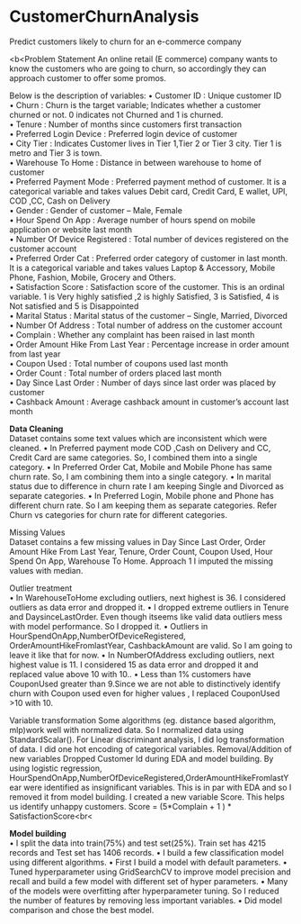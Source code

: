 # CustomerChurnAnalysis
Predict customers likely to churn for an e-commerce company<br>

<b<Problem Statement</b>
An online retail (E commerce) company wants to know the customers who are going to churn, so accordingly they can approach customer to offer some promos.

Below is the description of variables:
•	Customer ID  : Unique customer ID<br>
•	Churn : Churn is the target variable; Indicates whether a customer churned or not. 0 indicates not Churned and 1 is churned.<br>
•	Tenure : Number of months since customers first transaction<br>
•	Preferred Login Device : Preferred login device of customer<br>
•	City Tier : Indicates Customer lives in Tier 1,Tier 2 or Tier 3 city. Tier 1 is metro and Tier 3 is town.<br>
•	Warehouse To Home : Distance in between warehouse to home of customer<br>
•	Preferred Payment Mode : Preferred payment method of customer. It is a categorical variable and takes values Debit card, Credit Card, E wallet, UPI, COD ,CC, Cash on Delivery<br>
•	Gender : Gender of customer – Male, Female<br>
•	Hour Spend On App : Average number of hours spend on mobile application or website last month<br>
•	Number Of Device Registered : Total number of devices  registered on the customer account<br>
•	Preferred Order Cat : Preferred order category of customer in last month. It is a categorical variable and takes values Laptop & Accessory, Mobile Phone, Fashion, Mobile, Grocery and Others.<br>
•	Satisfaction Score : Satisfaction score of the customer. This is an ordinal variable. 1 is Very highly satisfied ,2 is highly Satisfied, 3 is Satisfied, 4 is Not satisfied and 5 is Disappointed<br>
•	Marital Status : Marital status of the customer – Single, Married, Divorced<br>
•	Number Of Address : Total number of address on the customer account<br>
•	Complain : Whether any complaint has been raised in last month<br>
•	Order Amount Hike From Last Year : Percentage increase in order amount from last year<br>
•	Coupon Used : Total number of coupons  used  last month<br>
•	Order Count : Total number of orders placed last month<br>
•	Day Since Last Order : Number of days since last order was placed by customer<br>
•	Cashback Amount : Average cashback amount in customer’s account last month<br>


<b>Data Cleaning</b><br>
Dataset contains some text values which are inconsistent which were cleaned.
•	In Preferred payment mode COD ,Cash on Delivery and CC, Credit Card are same categories. So, I combined them into  a single category.
•	In Preferred Order Cat, Mobile and Mobile Phone  has same churn rate. So, I am combining them into a single category.
•	In marital status due to difference in churn rate I am keeping Single and Divorced as separate categories.
•	In Preferred Login, Mobile phone and Phone has different churn rate. So I am keeping them as separate categories.
Refer Churn vs categories for churn rate for different categories.

Missing Values<br>
Dataset contains a few missing values in Day Since Last Order, Order Amount Hike From Last Year, Tenure, Order Count, Coupon Used, Hour Spend On App, Warehouse To Home. 
Approach 1
I imputed the missing values with median. 

Outlier treatment<br>
•	In WarehouseToHome  excluding outliers, next highest is 36. I considered outliers as data error and dropped it.
•	I dropped extreme outliers in Tenure and DaysinceLastOrder. Even though itseems like valid data outliers mess with model performance. So I dropped it.
•	Outliers in HourSpendOnApp,NumberOfDeviceRegistered, OrderAmountHikeFromlastYear,   CashbackAmount  are valid. So I am going to leave it like that for now. 
•	In NumberOfAddress excluding outliers, next highest value is 11. I considered 15 as data error and dropped it and replaced value above 10 with 10..
•	Less than 1% customers have CouponUsed greater than 9.Since we are not able to distinctively identify churn with Coupon used even for higher values , I replaced CouponUsed >10 with 10.

Variable transformation
Some algorithms (eg. distance based algorithm, mlp)work well with normalized data. So I normalized data using StandardScalar().
For Linear discriminant analysis, I did log transformation of data.
I did one hot encoding of categorical variables.
Removal/Addition of new variables
Dropped Customer Id during EDA and model building.
By using logistic regression, HourSpendOnApp,NumberOfDeviceRegistered,OrderAmountHikeFromlastYear were identified as insignificant variables. This is in par with EDA and so I  removed it from model building.
I created a new variable Score. This helps us identify unhappy customers.
Score = (5*Complain +  1 ) * SatisfactionScore<br<

<b>Model building</b><br>
•	I split the data into train(75%) and test set(25%). Train set has 4215 records and Test set has 1406 records.
•	I build a few classification model using different algorithms. 
•	First I build a model with default parameters. 
•	Tuned hyperparameter using GridSearchCV to improve model precision and recall and build a few model with different set of hyper parameters. 
•	Many of the models were overfitting after hyperparameter tuning. So I reduced the number of features by removing less important variables.
•	Did model comparison and chose the best model.
